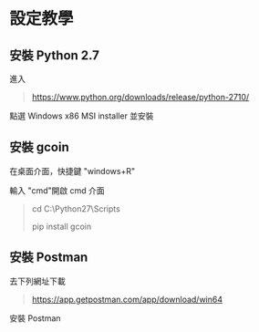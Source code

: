 # 設定教學

## 安裝 Python 2.7
 進入
 > https://www.python.org/downloads/release/python-2710/
 
 點選 Windows x86 MSI installer 並安裝

 

## 安裝 gcoin

在桌面介面，快捷鍵 "windows+R"

輸入 "cmd"開啟 cmd 介面

>
>cd C:\Python27\Scripts
>
>pip install gcoin
 
 
## 安裝 Postman 

去下列網址下載
> https://app.getpostman.com/app/download/win64

安裝 Postman


